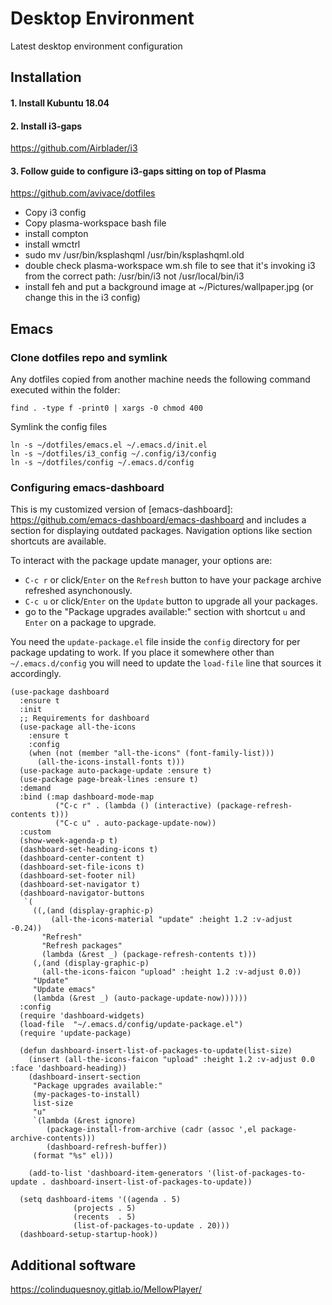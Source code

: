 # Desktop Environment
Latest desktop environment configuration

## Installation

#### 1. Install Kubuntu 18.04

#### 2. Install i3-gaps
https://github.com/Airblader/i3

#### 3. Follow guide to configure i3-gaps sitting on top of Plasma
https://github.com/avivace/dotfiles
- Copy i3 config
- Copy plasma-workspace bash file
- install compton
- install wmctrl
- sudo mv /usr/bin/ksplashqml /usr/bin/ksplashqml.old
- double check plasma-workspace wm.sh file to see that it's invoking i3 from the correct path:  /usr/bin/i3 not /usr/local/bin/i3
- install feh and put a background image at ~/Pictures/wallpaper.jpg (or change this in the i3 config)




## Emacs

### Clone dotfiles repo and symlink
Any dotfiles copied from another machine needs the following command executed within the folder:
    
    find . -type f -print0 | xargs -0 chmod 400

Symlink the config files

    ln -s ~/dotfiles/emacs.el ~/.emacs.d/init.el
    ln -s ~/dotfiles/i3_config ~/.config/i3/config
    ln -s ~/dotfiles/config ~/.emacs.d/config
	
### Configuring emacs-dashboard

This is my customized version of [emacs-dashboard]: https://github.com/emacs-dashboard/emacs-dashboard and includes a section for displaying outdated packages.  Navigation options like section shortcuts are available.

To interact with the package update manager, your options are:

- `C-c r` or click/`Enter` on the `Refresh` button to have your package archive refreshed asynchonously.
- `C-c u` or click/`Enter` on the `Update` button to upgrade all your packages.
- go to the "Package upgrades available:" section with shortcut `u` and `Enter` on a package to upgrade.

You need the `update-package.el` file inside the `config` directory for per package updating to work.  If you place it somewhere other than `~/.emacs.d/config` you will need to update the `load-file` line that sources it accordingly.

	(use-package dashboard
	  :ensure t
	  :init
	  ;; Requirements for dashboard
	  (use-package all-the-icons
	    :ensure t
	    :config
	    (when (not (member "all-the-icons" (font-family-list)))
		  (all-the-icons-install-fonts t)))
	  (use-package auto-package-update :ensure t)
	  (use-package page-break-lines :ensure t)
	  :demand
	  :bind (:map dashboard-mode-map
			  ("C-c r" . (lambda () (interactive) (package-refresh-contents t)))
			  ("C-c u" . auto-package-update-now))
	  :custom
	  (show-week-agenda-p t)
	  (dashboard-set-heading-icons t)
	  (dashboard-center-content t)
	  (dashboard-set-file-icons t)
	  (dashboard-set-footer nil)
	  (dashboard-set-navigator t)
	  (dashboard-navigator-buttons
	   `(
		 ((,(and (display-graphic-p)
			 (all-the-icons-material "update" :height 1.2 :v-adjust -0.24))
		   "Refresh"
		   "Refresh packages"
		   (lambda (&rest _) (package-refresh-contents t)))
		 (,(and (display-graphic-p)
		   (all-the-icons-faicon "upload" :height 1.2 :v-adjust 0.0))
		 "Update"
		 "Update emacs"
		 (lambda (&rest _) (auto-package-update-now))))))
	  :config
	  (require 'dashboard-widgets)
	  (load-file  "~/.emacs.d/config/update-package.el")
	  (require 'update-package)

	  (defun dashboard-insert-list-of-packages-to-update(list-size)
		(insert (all-the-icons-faicon "upload" :height 1.2 :v-adjust 0.0 :face 'dashboard-heading))
		(dashboard-insert-section
		 "Package upgrades available:"
		 (my-packages-to-install)
		 list-size
		 "u"
		 `(lambda (&rest ignore)
			(package-install-from-archive (cadr (assoc ',el package-archive-contents)))
			(dashboard-refresh-buffer))
		 (format "%s" el)))

		(add-to-list 'dashboard-item-generators '(list-of-packages-to-update . dashboard-insert-list-of-packages-to-update))

	  (setq dashboard-items '((agenda . 5)
				  (projects . 5)
				  (recents  . 5)
				  (list-of-packages-to-update . 20)))
	  (dashboard-setup-startup-hook))



## Additional software
https://colinduquesnoy.gitlab.io/MellowPlayer/
